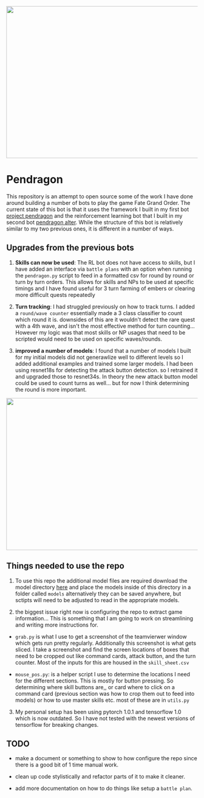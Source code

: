 <p align="center">
  <img width="640" height="400" src="https://cdn-images-1.medium.com/max/1200/1*OW5YsC_XyyBn6bakstvxaA.jpeg">
</p>

# Pendragon

This repository is an attempt to open source some of the work I have done around building a number of bots to play the game Fate Grand Order. The current state of this bot is that it uses the framework I built in my first bot [project pendragon](https://github.com/sugi-chan/project_pendragon) and the reinforcement learning bot that I built in my second bot [pendragon alter](https://github.com/sugi-chan/Pendragon_Alter). While the structure of this bot is relatively similar to my two previous ones, it is different in a number of ways.

## Upgrades from the previous bots

1) **Skills can now be used**: The RL bot does not have access to skills, but I have added an interface via `battle plans` with an option when running the `pendragon.py` script to feed in a formatted csv for round by round or turn by turn orders. This allows for skills and NPs to be used at specific timings and I have found useful for 3 turn farming of embers or clearing more difficult quests repeatedly

2) **Turn tracking**: I had struggled previously on how to track turns. I added a `round/wave counter` essentially made a 3 class classifier to count which round it is. downsides of this are it wouldn't detect the rare quest with a 4th wave, and isn't the most effective method for turn counting... However my logic was that most skills or NP usages that need to be scripted would need to be used on specific waves/rounds.

3) **improved a number of models**: I found that a number of models I built for my initial models did not generawlize well to different levels so I added additional examples and trained some larger models. I had been using resnet18s for detecting the attack button detection. so I retrained it and upgraded those to resnet34s. In theory the new attack button model could be used to count turns as well... but for now I think determining the round is more important.

<p align="center">
  <img width="640" height="400" src="https://cdn-images-1.medium.com/max/800/1*SfuIcXBrkxRGTWIiYIQ2dA.gif">
</p>

## Things needed to use the repo

1) To use this repo the additional model files are required download the model directory [here](https://drive.google.com/drive/folders/1JPgKi9n4vs0sEtbgji2NK5Bn5-nEcY-g?usp=sharing) and place the models inside of this directory in a folder called `models` alternatively they can be saved anywhere, but sctipts will need to be adjusted to read in the appropriate models.

2) the biggest issue right now is configuring the repo to extract game information... This is something that I am going to work on streamlining and writing more instructions for.

- `grab.py` is what I use to get a screenshot of the teamvierwer window which gets run pretty regularly. Additionally this screenshot is what gets sliced. I take a screenshot and find the screen locations of boxes that need to be cropped out like command cards, attack button, and the turn counter. Most of the inputs for this are housed in the `skill_sheet.csv`

- `mouse_pos.py`: is a helper script I use to determine the locations I need for the different sections. This is mostly for button pressing. So determining where skill buttons are,, or card where to click on a command card (previous section was how to crop them out to feed into models) or how to use master skills etc. most of these are in `utils.py`

3) My personal setup has been using pytorch 1.0.1 and tensorflow 1.0 which is now outdated. So I have not tested with the newest versions of tensorflow for breaking changes.

## TODO

- make a document or something to show to how configure the repo since there is a good bit of 1 time manual work.

- clean up code stylistically and refactor parts of it to make it cleaner. 

- add more documentation on how to do things like setup a `battle plan`.

